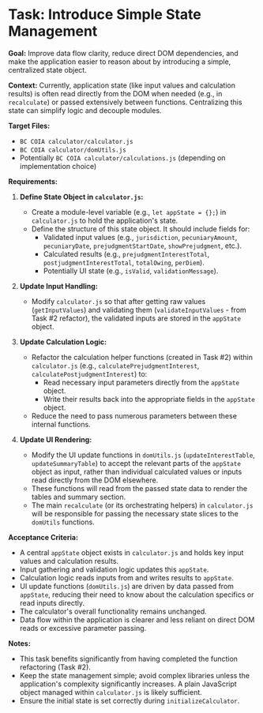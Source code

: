 # Task: Introduce Simple State Management

**Goal:** Improve data flow clarity, reduce direct DOM dependencies, and make the application easier to reason about by introducing a simple, centralized state object.

**Context:**
Currently, application state (like input values and calculation results) is often read directly from the DOM when needed (e.g., in `recalculate`) or passed extensively between functions. Centralizing this state can simplify logic and decouple modules.

**Target Files:**
*   `BC COIA calculator/calculator.js`
*   `BC COIA calculator/domUtils.js`
*   Potentially `BC COIA calculator/calculations.js` (depending on implementation choice)

**Requirements:**

1.  **Define State Object in `calculator.js`:**
    *   Create a module-level variable (e.g., `let appState = {};`) in `calculator.js` to hold the application's state.
    *   Define the structure of this state object. It should include fields for:
        *   Validated input values (e.g., `jurisdiction`, `pecuniaryAmount`, `pecuniaryDate`, `prejudgmentStartDate`, `showPrejudgment`, etc.).
        *   Calculated results (e.g., `prejudgmentInterestTotal`, `postjudgmentInterestTotal`, `totalOwing`, `perDiem`).
        *   Potentially UI state (e.g., `isValid`, `validationMessage`).

2.  **Update Input Handling:**
    *   Modify `calculator.js` so that after getting raw values (`getInputValues`) and validating them (`validateInputValues` - from Task #2 refactor), the validated inputs are stored in the `appState` object.

3.  **Update Calculation Logic:**
    *   Refactor the calculation helper functions (created in Task #2) within `calculator.js` (e.g., `calculatePrejudgmentInterest`, `calculatePostjudgmentInterest`) to:
        *   Read necessary input parameters directly from the `appState` object.
        *   Write their results back into the appropriate fields in the `appState` object.
    *   Reduce the need to pass numerous parameters between these internal functions.

4.  **Update UI Rendering:**
    *   Modify the UI update functions in `domUtils.js` (`updateInterestTable`, `updateSummaryTable`) to accept the relevant parts of the `appState` object as input, rather than individual calculated values or inputs read directly from the DOM elsewhere.
    *   These functions will read from the passed state data to render the tables and summary section.
    *   The main `recalculate` (or its orchestrating helpers) in `calculator.js` will be responsible for passing the necessary state slices to the `domUtils` functions.

**Acceptance Criteria:**
*   A central `appState` object exists in `calculator.js` and holds key input values and calculation results.
*   Input gathering and validation logic updates this `appState`.
*   Calculation logic reads inputs from and writes results to `appState`.
*   UI update functions (`domUtils.js`) are driven by data passed from `appState`, reducing their need to know about the calculation specifics or read inputs directly.
*   The calculator's overall functionality remains unchanged.
*   Data flow within the application is clearer and less reliant on direct DOM reads or excessive parameter passing.

**Notes:**
*   This task benefits significantly from having completed the function refactoring (Task #2).
*   Keep the state management simple; avoid complex libraries unless the application's complexity significantly increases. A plain JavaScript object managed within `calculator.js` is likely sufficient.
*   Ensure the initial state is set correctly during `initializeCalculator`.

